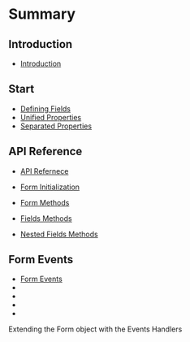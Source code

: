 # Summary

## Introduction
* [Introduction](README.md)

## Start
* [Defining Fields](docs/defining-fields/README.md)
 * [Unified Properties](docs/defining-fields/unified-properties.md)
 * [Separated Properties](docs/defining-fields/separated-properties.md)

## API Reference

* [API Refernece](docs/api-reference/README.md)

 * [Form Initialization](docs/api-reference/form-initialization.md)
 * [Form Methods](docs/api-reference/form-methods.md)
 * [Fields Methods](docs/api-reference/fields-methods.md)
 * [Nested Fields Methods](docs/api-reference/nested-fields-methods.md)

## Form Events

* [Form Events](docs/form-events/README.md)
 * [](docs/form-events/.md)
 * [](docs/form-events/.md)
 * [](docs/form-events/.md)
 * [](docs/form-events/.md)


Extending the Form object with the Events Handlers



